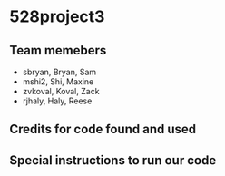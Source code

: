 # 528project3

## Team memebers

- sbryan, Bryan, Sam
- mshi2, Shi, Maxine
- zvkoval, Koval, Zack
- rjhaly, Haly, Reese

## Credits for code found and used

## Special instructions to run our code
